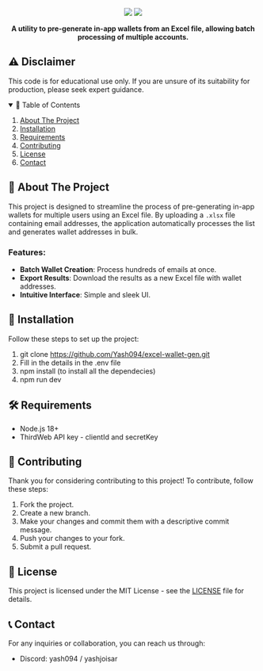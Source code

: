 <p align="center">
  <img src="https://img.shields.io/github/stars/Yash094/excel-wallet-gen.svg?style=for-the-badge">
  <img src="https://img.shields.io/github/issues/Yash094/excel-wallet-gen.svg?style=for-the-badge">
</p>

<p align="center">
  <strong>A utility to pre-generate in-app wallets from an Excel file, allowing batch processing of multiple accounts.</strong>
</p>

## ⚠️ Disclaimer

This code is for educational use only. If you are unsure of its suitability for production, please seek expert guidance.

<details open="open">
  <summary>📖 Table of Contents</summary>
  <ol>
    <li>
      <a href="#📜-about-the-project">About The Project</a>
    </li>
    <li>
      <a href="#🚀-installation">Installation</a>
    </li>
    <li>
      <a href="#🛠️-requirements">Requirements</a>
    </li>
    <li>
      <a href="#🤝-contributing">Contributing</a>
    </li>
    <li>
      <a href="#📄-license">License</a>
    </li>
    <li>
      <a href="#📞-contact">Contact</a>
    </li>
  </ol>
</details>

## 📜 About The Project

This project is designed to streamline the process of pre-generating in-app wallets for multiple users using an Excel file. By uploading a `.xlsx` file containing email addresses, the application automatically processes the list and generates wallet addresses in bulk.

### Features:
- **Batch Wallet Creation**: Process hundreds of emails at once.
- **Export Results**: Download the results as a new Excel file with wallet addresses.
- **Intuitive Interface**: Simple and sleek UI.

## 🚀 Installation

Follow these steps to set up the project:

1. git clone https://github.com/Yash094/excel-wallet-gen.git
2. Fill in the details in the .env file
3. npm install (to install all the dependecies)
4. npm run dev


## 🛠️ Requirements

- Node.js 18+
- ThirdWeb API key - clientId and secretKey

## 🤝 Contributing

Thank you for considering contributing to this project! To contribute, follow these steps:

1. Fork the project.
2. Create a new branch.
3. Make your changes and commit them with a descriptive commit message.
4. Push your changes to your fork.
5. Submit a pull request.

## 📄 License

This project is licensed under the MIT License - see the [LICENSE](https://github.com/Yash094/crypto-mail/blob/main/LICENSE) file for details.

## 📞 Contact

For any inquiries or collaboration, you can reach us through:

- Discord: yash094 / yashjoisar
